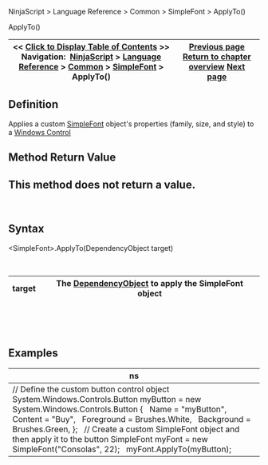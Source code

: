 ﻿


NinjaScript \> Language Reference \> Common \> SimpleFont \> ApplyTo()






















ApplyTo()







| \<\< [Click to Display Table of Contents](simplefont_applyto.md) \>\> **Navigation:**     [NinjaScript](ninjascript-1.md) \> [Language Reference](language_reference_wip-1.md) \> [Common](common-1.md) \> [SimpleFont](simplefont_class-1.md) \> ApplyTo() | [Previous page](simplefont_class-1.md) [Return to chapter overview](simplefont_class-1.md) [Next page](simplefont_todirectwritetextformat-1.md) |
| --- | --- |











## Definition


Applies a custom [SimpleFont](simplefont_class-1.md) object's properties (family, size, and style) to a [Windows Control](https://msdn.microsoft.com/en-us/library/system.windows.controls.control(v=vs.110).aspx)


## 


## Method Return Value


## This method does not return a value.


 


## Syntax


\<SimpleFont\>.ApplyTo(DependencyObject target)


 




| target | The [DependencyObject](https://msdn.microsoft.com/en-us/library/system.windows.dependencyobject(v=vs.110).aspx) to apply the SimpleFont object |
| --- | --- |



 


 


## Examples




| ns |
| --- |
| // Define the custom button control object System.Windows.Controls.Button myButton \= new System.Windows.Controls.Button {    Name \= "myButton",    Content \= "Buy",    Foreground \= Brushes.White,    Background \= Brushes.Green, };   // Create a custom SimpleFont object and then apply it to the button SimpleFont myFont \= new SimpleFont("Consolas", 22);   myFont.ApplyTo(myButton); |









